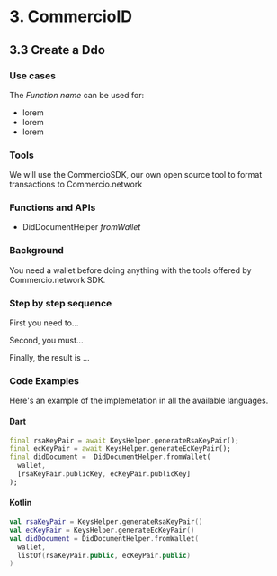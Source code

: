# 3. CommercioID

## 3.3 Create a Ddo

### Use cases

The _Function name_ can be used for:

* lorem
* lorem
* lorem

### Tools
We will use the CommercioSDK, our own open source tool to format transactions to Commercio.network

### Functions and APIs
- DidDocumentHelper _fromWallet_

###  Background
You need a wallet before doing anything with the tools offered by Commercio.network SDK.

### Step by step sequence

First you need to...

Second, you must...

Finally, the result is ...

### Code Examples

Here's an example of the implemetation in all the available languages.

#### Dart
```dart
final rsaKeyPair = await KeysHelper.generateRsaKeyPair();
final ecKeyPair = await KeysHelper.generateEcKeyPair();
final didDocument =  DidDocumentHelper.fromWallet(
  wallet, 
  [rsaKeyPair.publicKey, ecKeyPair.publicKey]
);
```

#### Kotlin
```kotlin
val rsaKeyPair = KeysHelper.generateRsaKeyPair()
val ecKeyPair = KeysHelper.generateEcKeyPair()
val didDocument = DidDocumentHelper.fromWallet(
  wallet, 
  listOf(rsaKeyPair.public, ecKeyPair.public)
)
```